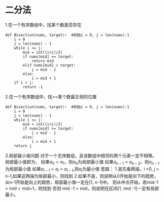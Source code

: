 # 二分法
1.在一个有序数组中，找某个数是否存在
```
def Bisection(nums, target):  #初始i = 0, j = len(nums)-1
    i = 0
    j = len(nums) - 1
    while i <= j:
        mid = int((i+j)/2)
        if nums[mid] == target:
            return mid
        elif nums[mid] > target:
            j = mid - 1
        else:
            i = mid + 1
    if i > j:
        return -1
```
2.在一个有序数组中，找>=某个数最左侧的位置
```
def Bisection(nums, target):  #初始i = 0, j = len(nums)-1
    i = 0
    j = len(nums) - 1
    while i <= j:
        mid = int((i+j)/2)
        if nums[mid] >= target:
            j = mid - 1
        else:
            i = mid + 1
    return j
```
3.局部最小值问题
对于一个无序数组，且该数组中相邻的两个元素一定不相等。
局部最小值即为， 如果$a_0 < a_1$，则$a_0$为局部最小值
如果$a_{n-1}$ < $a_{n-2}$，则$a_{n-1}$为局部最小值
如果$a_{i-1}$ > $a_{i}$ < $a_{i-1}$,则$a_{i}$为最小值
思路：
1.首先看两端，i =0, j = n-1,如果这两端为局部最小，则找到
2.如果不是，则说明从0开始是向下的趋势，从n-1开始是向上的趋势，局部最小值一定在[1, n-1]中。
则从中点开始，若mid-1 > mid < mid+1，则找到
否则 mid -1 < mid，则说明在区间[1, mid -1]一定有局部最小。
